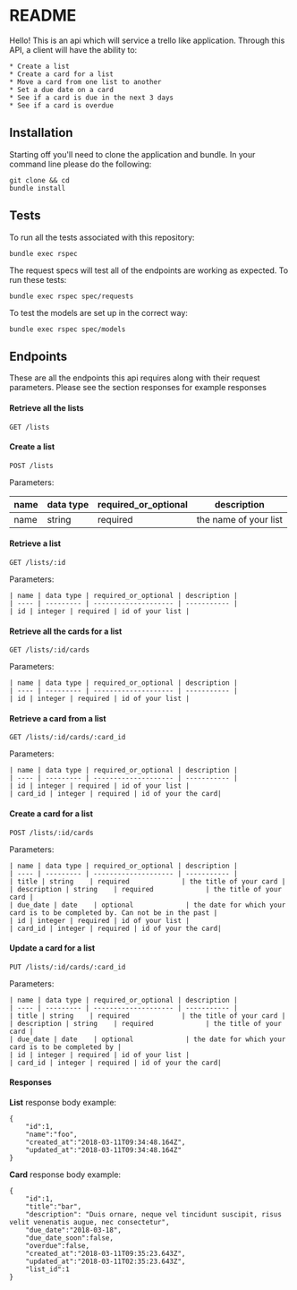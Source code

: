 # README

Hello! This is an api which will service a trello like application. Through this API, a client will have the ability to:

    * Create a list
    * Create a card for a list
    * Move a card from one list to another
    * Set a due date on a card
    * See if a card is due in the next 3 days
    * See if a card is overdue

## Installation

Starting off you'll need to clone the application and bundle. In your command line please do the following:

    git clone && cd 
    bundle install
    
## Tests
    
To run all the tests associated with this repository:
    
    bundle exec rspec
    
The request specs will test all of the endpoints are working as expected. To run these tests:
    
    bundle exec rspec spec/requests
    
To test the models are set up in the correct way:
    
    bundle exec rspec spec/models
    
## Endpoints

These are all the endpoints this api requires along with their request parameters. Please see the section responses for
example responses

#### Retrieve all the lists
    GET /lists

#### Create a list
    POST /lists
    
Parameters:

 | name | data type | required_or_optional | description |
 | ---- | --------- | -------------------- | ----------- |
 | name | string    | required             | the name of your list |
    
#### Retrieve a list
    GET /lists/:id    
     
Parameters:
    
    | name | data type | required_or_optional | description |
    | ---- | --------- | -------------------- | ----------- |
    | id | integer | required | id of your list |
    
#### Retrieve all the cards for a list
    GET /lists/:id/cards
    
Parameters:
    
    | name | data type | required_or_optional | description |
    | ---- | --------- | -------------------- | ----------- |
    | id | integer | required | id of your list |
        
#### Retrieve a card from a list
    GET /lists/:id/cards/:card_id       
     
Parameters:
    
    | name | data type | required_or_optional | description |
    | ---- | --------- | -------------------- | ----------- |
    | id | integer | required | id of your list |
    | card_id | integer | required | id of your the card|
    
        
#### Create a card for a list
    POST /lists/:id/cards

Parameters:

    | name | data type | required_or_optional | description |
    | ---- | --------- | -------------------- | ----------- |
    | title | string    | required             | the title of your card |
    | description | string    | required             | the title of your card |
    | due_date | date    | optional             | the date for which your card is to be completed by. Can not be in the past |
    | id | integer | required | id of your list |
    | card_id | integer | required | id of your the card|

    
#### Update a card for a list
        
    PUT /lists/:id/cards/:card_id
    
Parameters:

    | name | data type | required_or_optional | description |
    | ---- | --------- | -------------------- | ----------- |
    | title | string    | required             | the title of your card |
    | description | string    | required             | the title of your card |
    | due_date | date    | optional             | the date for which your card is to be completed by |
    | id | integer | required | id of your list |
    | card_id | integer | required | id of your the card|
    
#### Responses
    
**List** response body example:
    
    { 
        "id":1,
        "name":"foo",
        "created_at":"2018-03-11T09:34:48.164Z",
        "updated_at":"2018-03-11T09:34:48.164Z"
    }
    
**Card** response body example:

    {
        "id":1,
        "title":"bar",
        "description": "Duis ornare, neque vel tincidunt suscipit, risus velit venenatis augue, nec consectetur",
        "due_date":"2018-03-18",
        "due_date_soon":false,
        "overdue":false,
        "created_at":"2018-03-11T09:35:23.643Z",
        "updated_at":"2018-03-11T02:35:23.643Z",
        "list_id":1
    }
    
